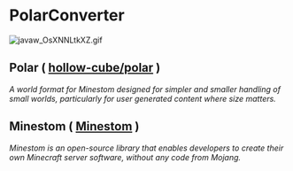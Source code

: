 <!-- modrinth_exclude.start -->
# PolarConverter
<!-- modrinth_exclude.end -->

![javaw_OsXNNLtkXZ.gif](javaw_OsXNNLtkXZ.gif)


## Polar ( [hollow-cube/polar](https://github.com/hollow-cube/polar) )
_A world format for Minestom designed for simpler and smaller handling of small worlds, particularly for user generated content where size matters._

## Minestom ( [Minestom](https://github.com/Minestom/Minestom/) )
_Minestom is an open-source library that enables developers to create their own Minecraft server software, without any code from Mojang._